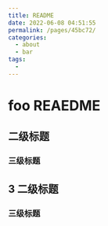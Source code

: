 ```yaml
---
title: README
date: 2022-06-08 04:51:55
permalink: /pages/45bc72/
categories:
  - about
  - bar
tags:
  - 
---
```

# foo REAEDME


## 二级标题
### 三级标题
## 3 二级标题
### 三级标题